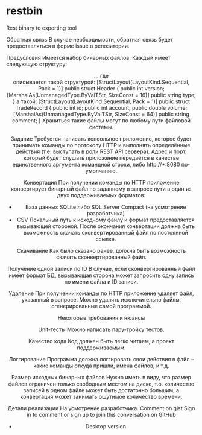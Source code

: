 # restbin
Rest binary to exporting tool

Обратная связь
В случае необходимости, обратная связь будет предоставляться в форме issue в репозитории.

Предусловия
Имеется набор бинарных файлов. Каждый имеет следующую структуру:
<header>
<trade1>
<trade2>
<trade3>
...     
<tradeN>
где <header> описывается такой структурой:
[StructLayout(LayoutKind.Sequential, Pack = 1)]
public struct Header
{
    public int version;
    [MarshalAs(UnmanagedType.ByValTStr, SizeConst = 16)]
    public string type;
}
а <trade> такой:
[StructLayout(LayoutKind.Sequential, Pack = 1)]
public struct TradeRecord
{
    public int id;
    public int account;
    public double volume;
    [MarshalAs(UnmanagedType.ByValTStr, SizeConst = 64)]    
    public string comment;
}
Храниться такие файлы могут по любому пути файловой системы.

Задание
Требуется написать консольное приложение, которое будет принимать команды по протоколу HTTP и выполнять определённые действия (т.е. выступать в роли REST API сервера).
Адрес и порт, который будет слушать приложение передаётся в качестве единственного аргумента командной строки, либо http://*:8080 по-умолчанию.

Конвертация
При получении команды по HTTP приложение конвертирует бинарный файл по заданному в запросе пути в один из двух поддерживаемых форматов:
* База данных SQLite либо SQL Server Compact (на усмотрение разработчика)
* CSV
Локальный путь к исходному файлу и формат предоставляется вызывающей стороной. После окончания конвертации должна быть возможность скачать сконвертированный файл по постоянной ссылке.

Скачивание
Как было сказано ранее, должна быть возможность скачать сконвертированный файл.

Получение одной записи по ID
В случае, если сконвертированный файл имеет формат БД, вызывающая сторона может запросить одну запись по имени файла и ID записи.

Удаление
При получении команды по HTTP приложение удаляет файл, указанный в запросе. Можно удалять исключительно файлы, сгенерированные самой программой.

Некоторые требования и нюансы

Unit-тесты
Можно написать пару-тройку тестов.

Качество кода
Код должен быть легко читаем, а проект поддерживаемым.

Логгирование
Программа должна логгировать свои действия в файл – какие команды откуда пришли, имена файлов, и т.д.

Размер исходных бинарных файлов
Нужно иметь в виду, что размер файлов ограничен только свободным местом на диске, т.о. количество записей в одном файле может быть достаточно большим, а конвертация может занимать ощутимое количество времени.

Детали реализации
На усмотрение разработчика.
Comment on gist
Sign in to comment
or sign up to join this conversation on GitHub
* Desktop version
